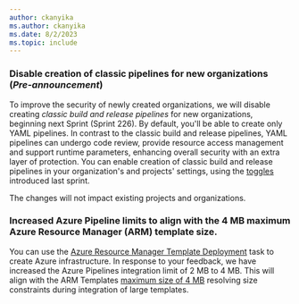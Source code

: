 ```yaml
---
author: ckanyika
ms.author: ckanyika
ms.date: 8/2/2023
ms.topic: include
---
```


### Disable creation of classic pipelines for new organizations (_Pre-announcement_)

To improve the security of newly created organizations, we will disable creating _classic build and release pipelines_ for new organizations, beginning next Sprint (Sprint 226). By default, you'll be able to create only YAML pipelines. In contrast to the classic build and release pipelines, YAML pipelines can undergo code review, provide resource access management and support runtime parameters, enhancing overall security with an extra layer of protection. You can enable creation of classic build and release pipelines in your organization's and projects' settings, using the [toggles](/azure/devops/release-notes/2023/sprint-224-update?#new-toggles-to-control-creation-of-classic-pipelines) introduced last sprint.

The changes will not impact existing projects and organizations.

### Increased Azure Pipeline limits to align with the 4 MB maximum Azure Resource Manager (ARM) template size. 

You can use the [Azure Resource Manager Template Deployment](/azure/devops/pipelines/tasks/reference/azure-resource-manager-template-deployment-v3?view=azure-pipelines&preserve-view=true) task to create Azure infrastructure. In response to your feedback, we have increased the Azure Pipelines integration limit of 2 MB to 4 MB. This will align with the ARM Templates [maximum size of 4 MB](/azure/azure-resource-manager/templates/best-practices#template-limits) resolving size constraints during integration of large templates.
